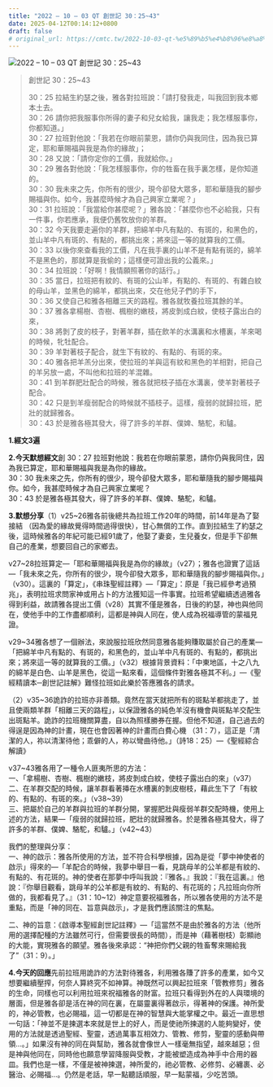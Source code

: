 ```yaml
---
title: "2022 – 10 – 03 QT 創世記 30：25~43"
date: 2025-04-12T00:14:12+0800
draft: false
# original_url: https://cmtc.tw/2022-10-03-qt-%e5%89%b5%e4%b8%96%e8%a8%98-30%ef%bc%9a2543
---
```


![2022 – 10 – 03 QT 創世記 30：25~43](/images/qt.jpg  "2022 – 10 – 03 QT 創世記 30：25~43")

> 創世記 30：25~43
>
> 30：25 拉結生約瑟之後，雅各對拉班說：「請打發我走，叫我回到我本鄉本土去。  
> 30：26 請你把我服事你所得的妻子和兒女給我，讓我走；我怎樣服事你，你都知道。」  
> 30：27 拉班對他說：「我若在你眼前蒙恩，請你仍與我同住，因為我已算定，耶和華賜福與我是為你的緣故」；  
> 30：28 又說：「請你定你的工價，我就給你。」  
> 30：29 雅各對他說：「我怎樣服事你，你的牲畜在我手裏怎樣，是你知道的。  
> 30：30 我未來之先，你所有的很少，現今卻發大眾多，耶和華隨我的腳步賜福與你。如今，我甚麼時候才為自己興家立業呢？」  
> 30：31 拉班說：「我當給你甚麼呢？」雅各說：「甚麼你也不必給我，只有一件事，你若應承，我便仍舊牧放你的羊群。  
> 30：32 今天我要走遍你的羊群，把綿羊中凡有點的、有斑的，和黑色的，並山羊中凡有斑的、有點的，都挑出來；將來這一等的就算我的工價。  
> 30：33 以後你來查看我的工價，凡在我手裏的山羊不是有點有斑的，綿羊不是黑色的，那就算是我偷的；這樣便可證出我的公義來。」  
> 30：34 拉班說：「好啊！我情願照著你的話行。」  
> 30：35 當日，拉班把有紋的、有斑的公山羊，有點的、有斑的、有雜白紋的母山羊，並黑色的綿羊，都挑出來，交在他兒子們的手下，  
> 30：36 又使自己和雅各相離三天的路程。雅各就牧養拉班其餘的羊。  
> 30：37 雅各拿楊樹、杏樹、楓樹的嫩枝，將皮剝成白紋，使枝子露出白的來，  
> 30：38 將剝了皮的枝子，對著羊群，插在飲羊的水溝裏和水槽裏，羊來喝的時候，牝牡配合。  
> 30：39 羊對著枝子配合，就生下有紋的、有點的、有斑的來。  
> 30：40 雅各把羊羔分出來，使拉班的羊與這有紋和黑色的羊相對，把自己的羊另放一處，不叫他和拉班的羊混雜。  
> 30：41 到羊群肥壯配合的時候，雅各就把枝子插在水溝裏，使羊對著枝子配合。  
> 30：42 只是到羊瘦弱配合的時候就不插枝子。這樣，瘦弱的就歸拉班，肥壯的就歸雅各。  
> 30：43 於是雅各極其發大，得了許多的羊群、僕婢、駱駝，和驢。

**1.經文3遍**

**2.今天默想經文**創 30：27 拉班對他說：我若在你眼前蒙恩，請你仍與我同住，因為我已算定，耶和華賜福與我是為你的緣故。  
30：30 我未來之先，你所有的很少，現今卻發大眾多，耶和華隨我的腳步賜福與你。如今，我甚麼時候才為自己興家立業呢？  
30：43 於是雅各極其發大，得了許多的羊群、僕婢、駱駝，和驢。

**3.默想分享**（1）v25~26雅各前後總共為拉班工作20年的時間，前14年是為了娶接結 （因為愛的緣故覺得時間過得很快），甘心無償的工作。直到拉結生了約瑟之後，這時候雅各的年紀可能已經91歲了，他娶了妻妾，生兒養女，但是手下卻無自己的產業，想要回自己的家鄉去。

v27~28拉班算定—「耶和華賜福與我是為你的緣故」（v27）；雅各也證實了這話—「我未來之先，你所有的很少，現今卻發大眾多，耶和華隨我的腳步賜福與你。」（v30）。這裏的「算定」，《串珠聖經註釋》—「算定」：原是「我已經參考過預兆」，表明拉班求問家神或用占卜的方法獲知這一件事實。拉班希望繼續透過雅各得到利益，故請雅各提出工價（v28）其實不僅是雅各，日後的約瑟，神也與他同在，使他手中的工作盡都順利，這都是神與人同在，使人成為祝福導管的蒙福見證。

v29~34雅各想了一個辦法，來說服拉班欣然同意雅各能夠賺取屬於自己的產業—「把綿羊中凡有點的、有斑的，和黑色的，並山羊中凡有斑的、有點的，都挑出來；將來這一等的就算我的工價。」（v32）根據背景資料：「中東地區，十之八九的綿羊是白色、山羊是黑色，從這一點來看，這個條件對雅各極其不利。」—《聖經精讀本─創世記註解》難怪拉班如此樂於答應雅各的請求。

（2）v35~36詭詐的拉班亦非善類。竟然在當天就把所有的斑點羊都挑走了，並且使兩類羊群「相離三天的路程」，以保證雅各的純色羊沒有機會與斑點羊交配生出斑點羊。詭詐的拉班機關算盡，自以為照樣勝券在握。但他不知道，自己過去的得逞是因為神的計畫，現在也會因著神的計畫而白費心機 （31：7），這正是「清潔的人，祢以清潔待他；乖僻的人，祢以彎曲待他。」（詩18：25）—《聖經綜合解讀》

v37~43雅各用了一種令人匪夷所思的方法：  
一、「拿楊樹、杏樹、楓樹的嫩枝，將皮剝成白紋，使枝子露出白的來」（v37）  
二、在羊群交配的時候，讓羊群看著挿在水槽裏的剝皮樹枝，藉此生下了「有紋的、有點的、有斑的來。」（v38~39）  
三、把屬於自己的羊群與拉班的羊群分開，掌握肥壯與瘦弱羊群交配時機，使用上述的方法，結果—「瘦弱的就歸拉班，肥壯的就歸雅各。於是雅各極其發大，得了許多的羊群、僕婢、駱駝，和驢。」（v42~43）

我們的整理與分享：  
一、神的啟示：雅各所使用的方法，並不符合科學根據，因為是從「夢中神使者的啟示」得來的—「羊配合的時候，我夢中舉目一看，見跳母羊的公羊都是有紋的、有點的、有花斑的。神的使者在那夢中呼叫我說：『雅各。』我說：『我在這裏。』他說：『你舉目觀看，跳母羊的公羊都是有紋的、有點的、有花斑的；凡拉班向你所做的，我都看見了。』（31：10~12）神定意要祝福雅各，所以雅各使用的方法不是重點，而是「神的同在、旨意與啟示」，才是我們應該關注的焦點。

二、神的旨意：《啟導本聖經創世記註釋》—「這當然不是由於雅各的方法（他所用的選擇配種的方法雖然可行，但需要很長的時間），而是神（藉著樹枝）彰顯祂的大能，實現雅各的願望。雅各後來承認：“神把你們父親的牲畜奪來賜給我了”（31：9）。」

**4.今天的回應**先前拉班用詭詐的方法對待雅各，利用雅各賺了許多的產業，如今又想要繼續壓搾，何奈人算終究不如神算。神既然可以興起拉班來「管教修剪」雅各的生命，同樣也可以利用拉班來祝福雅各的財富。拉班只看得到外在的人與環境的層面，但是雅各卻是活在神的同在裏，在屬靈裏得著啟示，得著神的保護。神所愛的，神必管教，也必賜福，這一切都是在神的智慧與大能掌權之中。最近一直思想一句話：「神並不是揀選本來就是世上的好人，而是使祂所揀選的人能夠變好，使用的方法就是透過聖經、聖靈，透過萬事互相效力、管教、修剪，聖靈的感動與帶領…。」如果沒有神的同在與幫助，雅各就會像世人一樣毫無指望，越來越惡；但是神與他同在，同時他也願意學習降服與受教，才能被塑造成為神手中合用的器皿。我們也是一樣，不僅是被神揀選，神所愛的，祂必管教、必修剪、必纏裹、必醫治、必賜福…。仍然是老話，早一點聽話順服，早一點蒙福，少吃苦頭。